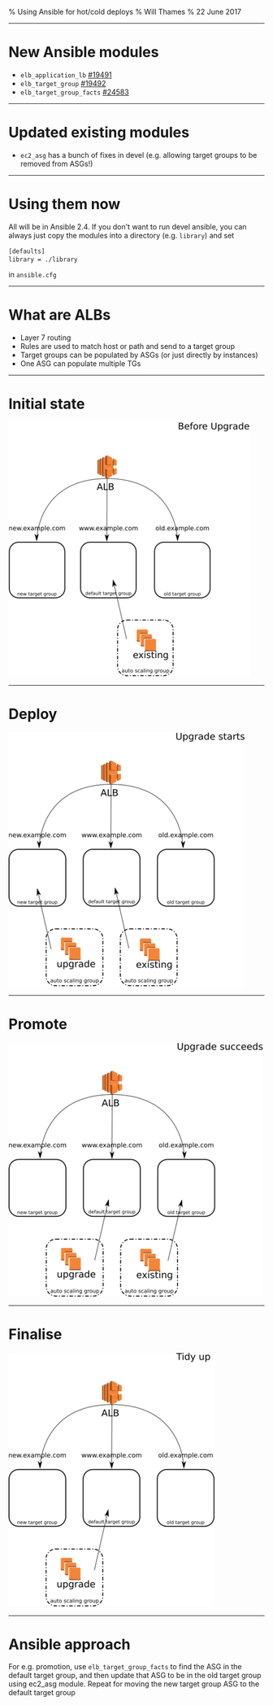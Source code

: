 % Using Ansible for hot/cold deploys
% Will Thames
% 22 June 2017

---

# New Ansible modules

* `elb_application_lb` [#19491](https://github.com/ansible/ansible/pull/19491)
* `elb_target_group` [#19492](https://github.com/ansible/ansible/pull/19492)
* `elb_target_group_facts` [#24583](https://github.com/ansible/ansible/pull/24583)

---

# Updated existing modules

* `ec2_asg` has a bunch of fixes in devel (e.g. allowing
  target groups to be removed from ASGs!)

---

# Using them now

All will be in Ansible 2.4. If you don't want to run devel ansible, you
can always just copy the modules into a directory (e.g. `library`) and set

```
[defaults]
library = ./library
```

in `ansible.cfg`

---

# What are ALBs

* Layer 7 routing
* Rules are used to match host or path and send to a target group
* Target groups can be populated by ASGs (or just directly by instances)
* One ASG can populate multiple TGs

---

# Initial state

![Before upgrade](images/alb_step1.png)

---

# Deploy

![Deploy new instances](images/alb_step2.png)

---

# Promote

![Upgrade](images/alb_step3.png)

---

# Finalise

![Tidy up](images/alb_step4.png)

---

# Ansible approach

For e.g. promotion, use `elb_target_group_facts` to find the ASG
in the default target group, and then update that ASG to be in the
old target group using ec2_asg module. Repeat for moving the new
target group ASG to the default target group


